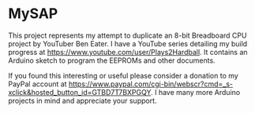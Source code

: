 # MySAP
This project represents my attempt to duplicate an 8-bit Breadboard CPU project by YouTuber Ben Eater. I have a YouTube series detailing my build progress at https://www.youtube.com/user/Plays2Hardball. It contains an Arduino sketch to program the EEPROMs and other documents.

If you found this interesting or useful please consider a donation to my PayPal account 
at https://www.paypal.com/cgi-bin/webscr?cmd=_s-xclick&hosted_button_id=GTBD7T7BXPGQY. I have many more Arduino projects in mind and 
appreciate your support.
